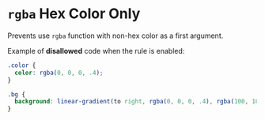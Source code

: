 # `rgba` Hex Color Only

Prevents use `rgba` function with non-hex color as a first argument.

Example of **disallowed** code when the rule is enabled:

```scss
.color {
  color: rgba(0, 0, 0, .4);
}

.bg {
  background: linear-gradient(to right, rgba(0, 0, 0, .4), rgba(100, 100, 100, 0));
}
```
